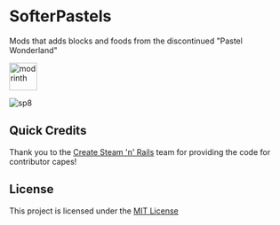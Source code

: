 # SofterPastels

Mods that adds blocks and foods from the discontinued "Pastel Wonderland"

<a href="https://modrinth.com/mod/softer-pastels" target="_blank">
    <picture>
      <source media="(prefers-color-scheme: dark)" srcset="https://github.com/modrinth/art/blob/main/Branding/Badge/badge-dark__184x72.png?raw=true">
      <img title="modrinth" height="50" src="https://github.com/modrinth/art/blob/main/Branding/Badge/badge-light__184x72.png?raw=true">
    </picture>
  </a>

![sp8](https://github.com/devOS-Sanity-Edition/SofterPastels/assets/99072163/d1dfee44-2d4a-46d7-b1f5-8c34f108722f)

## Quick Credits

Thank you to the [Create Steam 'n' Rails](https://github.com/Layers-of-Railways/Railway) team for providing the code for contributor capes!

## License

This project is licensed under the [MIT License](LICENSE)
